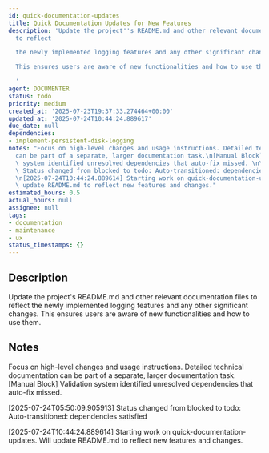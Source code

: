 ```yaml
---
id: quick-documentation-updates
title: Quick Documentation Updates for New Features
description: 'Update the project''s README.md and other relevant documentation files
  to reflect

  the newly implemented logging features and any other significant changes.

  This ensures users are aware of new functionalities and how to use them.

  '
agent: DOCUMENTER
status: todo
priority: medium
created_at: '2025-07-23T19:37:33.274464+00:00'
updated_at: '2025-07-24T10:44:24.889617'
due_date: null
dependencies:
- implement-persistent-disk-logging
notes: "Focus on high-level changes and usage instructions. Detailed technical documentation\n\
  can be part of a separate, larger documentation task.\n[Manual Block] Validation\
  \ system identified unresolved dependencies that auto-fix missed. \n\n[2025-07-24T05:50:09.905913]\
  \ Status changed from blocked to todo: Auto-transitioned: dependencies satisfied\n\
  \n[2025-07-24T10:44:24.889614] Starting work on quick-documentation-updates. Will\
  \ update README.md to reflect new features and changes."
estimated_hours: 0.5
actual_hours: null
assignee: null
tags:
- documentation
- maintenance
- ux
status_timestamps: {}
---
```


## Description

Update the project's README.md and other relevant documentation files to reflect
the newly implemented logging features and any other significant changes.
This ensures users are aware of new functionalities and how to use them.


## Notes

Focus on high-level changes and usage instructions. Detailed technical documentation
can be part of a separate, larger documentation task.
[Manual Block] Validation system identified unresolved dependencies that auto-fix missed. 

[2025-07-24T05:50:09.905913] Status changed from blocked to todo: Auto-transitioned: dependencies satisfied

[2025-07-24T10:44:24.889614] Starting work on quick-documentation-updates. Will update README.md to reflect new features and changes.

